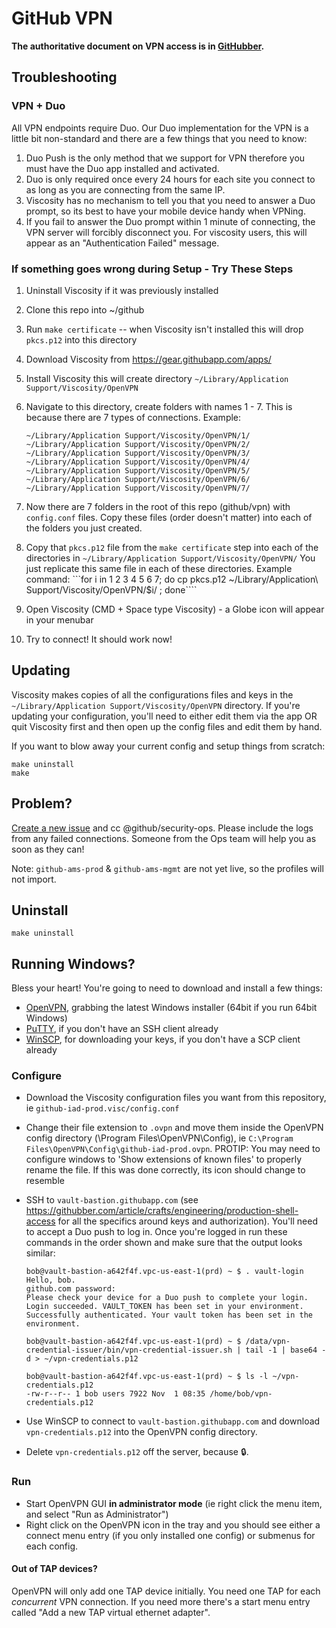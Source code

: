 # GitHub VPN

**The authoritative document on VPN access is in [GitHubber](https://githubber.com/article/crafts/engineering/production-vpn-access).**

## Troubleshooting

### VPN + Duo

All VPN endpoints require Duo. Our Duo implementation for the VPN is a little bit non-standard and there are a few things that you need to know:

1. Duo Push is the only method that we support for VPN therefore you must have the Duo app installed and activated.
2. Duo is only required once every 24 hours for each site you connect to as long as you are connecting from the same IP.
3. Viscosity has no mechanism to tell you that you need to answer a Duo prompt, so its best to have your mobile device handy when VPNing.
4. If you fail to answer the Duo prompt within 1 minute of connecting, the VPN server will forcibly disconnect you. For viscosity users, this will appear as an "Authentication Failed" message.

### If something goes wrong during Setup - Try These Steps

1. Uninstall Viscosity if it was previously installed
1. Clone this repo into ~/github
1. Run `make certificate` -- when Viscosity isn't installed this will drop `pkcs.p12` into this directory
1. Download Viscosity from https://gear.githubapp.com/apps/
1. Install Viscosity this will create directory `~/Library/Application Support/Viscosity/OpenVPN`
1. Navigate to this directory, create folders with names 1 - 7. This is because there are 7 types of connections. Example:
    ```
    ~/Library/Application Support/Viscosity/OpenVPN/1/
    ~/Library/Application Support/Viscosity/OpenVPN/2/
    ~/Library/Application Support/Viscosity/OpenVPN/3/
    ~/Library/Application Support/Viscosity/OpenVPN/4/
    ~/Library/Application Support/Viscosity/OpenVPN/5/
    ~/Library/Application Support/Viscosity/OpenVPN/6/
    ~/Library/Application Support/Viscosity/OpenVPN/7/
    ```
1. Now there are 7 folders in the root of this repo (github/vpn) with `config.conf` files. Copy these files (order doesn't matter) into each of the folders you just created.

1. Copy that `pkcs.p12` file from the `make certificate` step into each of the directories in `~/Library/Application Support/Viscosity/OpenVPN/`  You just replicate this same file in each of these directories. Example command:
    ```for i in 1 2 3 4 5 6 7; do cp pkcs.p12 ~/Library/Application\ Support/Viscosity/OpenVPN/$i/ ; done````

1.  Open Viscosity (CMD + Space type Viscosity) - a Globe icon will appear in your menubar

1.  Try to connect!  It should work now!

## Updating

Viscosity makes copies of all the configurations files and keys in the
`~/Library/Application Support/Viscosity/OpenVPN` directory. If you're
updating your configuration, you'll need to either edit them via the
app OR quit Viscosity first and then open up the config files and edit them
by hand.

If you want to blow away your current config and setup things from scratch:

    make uninstall
    make

## Problem?

[Create a new issue](https://github.com/github/vpn/issues/new) and cc
@github/security-ops.  Please include the logs from any failed connections.
Someone from the Ops team will help you as soon as they can!

Note: `github-ams-prod` & `github-ams-mgmt` are not yet live, so the profiles will not import.

## Uninstall

    make uninstall

## Running Windows?

Bless your heart! You're going to need to download and install a few things:

* [OpenVPN](http://openvpn.net/index.php/open-source/downloads.html), grabbing the latest Windows installer (64bit if you run 64bit Windows)
* [PuTTY](https://www.putty.org), if you don't have an SSH client already
* [WinSCP](http://winscp.net), for downloading your keys, if you don't have a SCP client already

### Configure

 * Download the Viscosity configuration files you want from this repository, ie `github-iad-prod.visc/config.conf`
 * Change their file extension to `.ovpn` and move them inside the
   OpenVPN config directory (\Program Files\OpenVPN\Config), ie `C:\Program Files\OpenVPN\Config\github-iad-prod.ovpn`. PROTIP: You may need to configure windows to 'Show extensions of known files' to properly rename the file. If this was done correctly, its icon should change to resemble
 * SSH to `vault-bastion.githubapp.com` (see https://githubber.com/article/crafts/engineering/production-shell-access for all the specifics around keys and authorization). You'll need to accept a Duo push to log in. Once you're logged in run these commands in the order shown and make sure that the output looks similar:

      ```
      bob@vault-bastion-a642f4f.vpc-us-east-1(prd) ~ $ . vault-login
      Hello, bob.
      github.com password:
      Please check your device for a Duo push to complete your login.
      Login succeeded. VAULT_TOKEN has been set in your environment.
      Successfully authenticated. Your vault token has been set in the environment.

      bob@vault-bastion-a642f4f.vpc-us-east-1(prd) ~ $ /data/vpn-credential-issuer/bin/vpn-credential-issuer.sh | tail -1 | base64 -d > ~/vpn-credentials.p12

      bob@vault-bastion-a642f4f.vpc-us-east-1(prd) ~ $ ls -l ~/vpn-credentials.p12
      -rw-r--r-- 1 bob users 7922 Nov  1 08:35 /home/bob/vpn-credentials.p12
      ```

 * Use WinSCP to connect to `vault-bastion.githubapp.com` and download `vpn-credentials.p12` into the OpenVPN config directory.
 * Delete `vpn-credentials.p12` off the server, because :lock:.

### Run
 * Start OpenVPN GUI **in administrator mode** (ie right click the menu item, and select "Run as Administrator")
 * Right click on the OpenVPN icon in the tray and you should see either a connect
   menu entry (if you only installed one config) or submenus for each config.

#### Out of TAP devices?
OpenVPN will only add one TAP device initially. You need one TAP for each
_concurrent_ VPN connection. If you need more there's a start menu entry
called "Add a new TAP virtual ethernet adapter".
